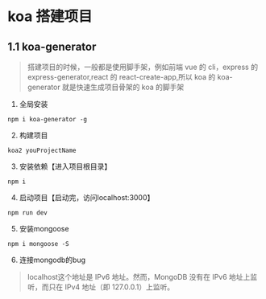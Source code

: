 # koa 搭建项目

## 1.1 koa-generator

> 搭建项目的时候，一般都是使用脚手架，例如前端 vue 的 cli，express 的 express-generator,react 的 react-create-app,所以 koa 的 koa-generator 就是快速生成项目骨架的 koa 的脚手架

1. 全局安装

```shell
npm i koa-generator -g
```

2. 构建项目

```shell
koa2 youProjectName
```

3. 安装依赖【进入项目根目录】

```shell
npm i
```

4. 启动项目【启动完，访问localhost:3000】

```shell
npm run dev
```

5. 安装mongoose

```shell
npm i mongoose -S
```

6. 连接mongodb的bug

> localhost这个地址是 IPv6 地址。然而，MongoDB 没有在 IPv6 地址上监听，而只在 IPv4 地址（即 127.0.0.1）上监听。

